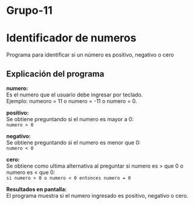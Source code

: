# Grupo-11
# Identificador de numeros

Programa para identificar si un número es positivo, negativo o cero
## Explicación del programa

**numero:**  
  Es el numero que el usuario debe ingresar por teclado.  
  Ejemplo: numeoro = 11 o numero = -11 o numero = 0.  

**positivo:**  
  Se obtiene preguntando si el numero es mayor a 0:  
  `numero > 0`  

**negativo:**  
  Se obtiene preguntando si el numero es menor que 0:  
  `numero < 0`  

**cero:**  
  Se obtiene como ultima alternativa al preguntar si numero es > que 0 o numero es < que 0:  
  `si numero > 0 o numero < 0 entonces numero = 0`  

**Resultados en pantalla:**  
El programa muestra si el numero ingresado es positivo, negativo o cero.  
